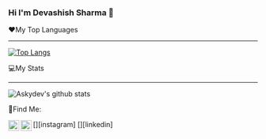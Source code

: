 ### Hi I'm Devashish Sharma 👋
❤️My Top Languages
***
[![Top Langs](https://github-readme-stats.vercel.app/api/top-langs/?username=Askydev&layout=compact&theme=chartreuse-dark)](https://github.com/Askydev/github-readme-stats)

💻My Stats
***
![Askydev's github stats](https://github-readme-stats.vercel.app/api?username=Askydev&show_icons=true&theme=chartreuse-dark)

📴Find Me:

[<img align="left" alt="devashish.io | Instagram" width="22px" src="https://image.flaticon.com/icons/png/128/1384/1384063.png" />][instagram]
[<img align="left" alt="Devashish Sharma | LinkedIn" width="22px" src="https://img.icons8.com/fluent/48/000000/linkedin.png" />][linkedin]

<br />



<!--

Here are some ideas to get you started:

- 🔭 I’m currently working on ...
- 🌱 I’m currently learning ...
- 👯 I’m looking to collaborate on ...
- 🤔 I’m looking for help with ...
- 💬 Ask me about ...
- 📫 How to reach me: ...
- 😄 Pronouns: ...
- ⚡ Fun fact: ...
-->
